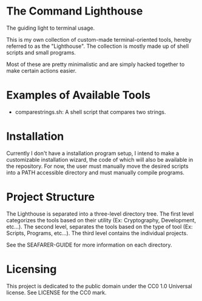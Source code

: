 # The Command Lighthouse
The guiding light to terminal usage.

This is my own collection of custom-made terminal-oriented tools, hereby referred to as the "Lighthouse". The collection is mostly made up of shell scripts and small programs.

Most of these are pretty minimalistic and are simply hacked together to make certain actions easier. 

# Examples of Available Tools
- comparestrings.sh: A shell script that compares two strings.

# Installation
Currently I don't have a installation program setup, I intend to make a customizable installation wizard, the code of which will also be available in the repository. For now, the user must manually move the desired scripts into a PATH accessible directory and must manually compile programs.

# Project Structure
The Lighthouse is separated into a three-level directory tree. The first level categorizes the tools based on their utility (Ex: Cryptography, Development, etc...). The second level, separates the tools based on the type of tool (Ex: Scripts, Programs, etc...). The third level contains the individual projects. 

See the SEAFARER-GUIDE for more information on each directory.

# Licensing
This project is dedicated to the public domain under the CC0 1.0 Universal license. See LICENSE for the CC0 mark.
